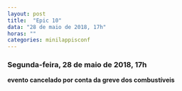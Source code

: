```yaml
---
layout: post
title:  "Epic 10"
data: "28 de maio de 2018, 17h"
horas: ""
categories: minilappisconf
---
```


### Segunda-feira, 28 de maio de 2018, 17h

**evento cancelado por conta da greve dos combustíveis**
